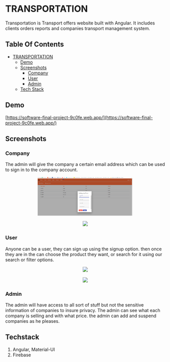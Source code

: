# TRANSPORTATION

Transportation is Transport offers website built with Angular. It includes clients orders reports and companies transport management system.

## Table Of Contents
- [TRANSPORTATION](#TRANSPORTATION)
  * [Demo](#demo)
  * [Screenshots](#screenshots)
    + [Company](#company)
    + [User](#user)
    + [Admin](#admin)
  * [Tech Stack](#tech-stack)

## Demo

[https://software-final-project-9c0fe.web.app/](https://software-final-project-9c0fe.web.app/)

## Screenshots

### Company
The admin will give the company a certain email address which can be used to sign in to the company account.

<p align="center"><img src="src/assets/company-view.PNG" width="300" /></p>
<p align="center"><img src="assets/company-products-view.PNG" width="300" /></p>

### User   
Anyone can be a user, they can sign up using the signup option. then once they are in the can choose the product they want, or search for it using our search or filter options.

<p align="center"><img src="assets/client-orders.PNG" width="300" /></p>
<p align="center"><img src="assets/client-offers.PNG" width="300" /></p>

### Admin
The admin will have access to all sort of stuff but not the sensitive information of companies to insure privacy. The admin can see what each company is selling and with what price. the admin can add and suspend companies as he pleases.

## Techstack
1. Angular, Material-UI
2. Firebase
